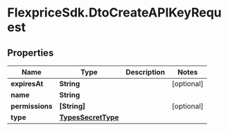 # FlexpriceSdk.DtoCreateAPIKeyRequest

## Properties

Name | Type | Description | Notes
------------ | ------------- | ------------- | -------------
**expiresAt** | **String** |  | [optional] 
**name** | **String** |  | 
**permissions** | **[String]** |  | [optional] 
**type** | [**TypesSecretType**](TypesSecretType.md) |  | 


